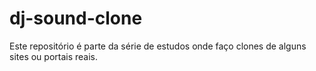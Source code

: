 # dj-sound-clone
Este repositório é parte da série de estudos onde faço clones de alguns sites ou portais reais.
